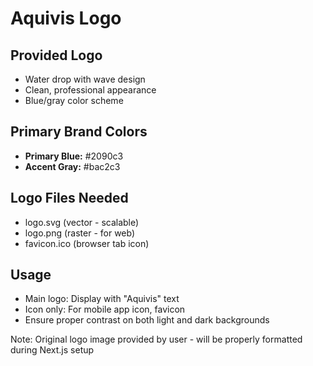 # Aquivis Logo

## Provided Logo
- Water drop with wave design
- Clean, professional appearance
- Blue/gray color scheme

## Primary Brand Colors
- **Primary Blue:** #2090c3
- **Accent Gray:** #bac2c3

## Logo Files Needed
- logo.svg (vector - scalable)
- logo.png (raster - for web)
- favicon.ico (browser tab icon)

## Usage
- Main logo: Display with "Aquivis" text
- Icon only: For mobile app icon, favicon
- Ensure proper contrast on both light and dark backgrounds

Note: Original logo image provided by user - will be properly formatted during Next.js setup


